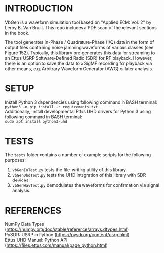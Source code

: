 # INTRODUCTION

VbGen is a waveform simulation tool based on "Applied ECM: Vol. 2" by Leroy 
B. Van Brunt. This repo includes a PDF scan of the relevant sections in 
the book.  

The tool generates In-Phase / Quadrature-Phase (I/Q) data in the form of
output files containing noise jamming waveforms of various classes
(see Figure 152). Typically, this library pre-generates this data for
streaming to an Ettus USRP Software-Defined Radio (SDR) for RF playback. 
However, there is an option to save the data to a SigMF recording for 
playback via other means, e.g. Arbitrary Waveform Generator (AWG) or 
later analysis.  

# SETUP
Install Python 3 dependencies using following command in BASH terminal:  
`python3 -m pip install -r requirements.txt`  
Additionally, install developmental Ettus UHD drivers for Python 3 using following command in BASH terminal:  
`sudo apt install python3-uhd`  

# TESTS
The `tests` folder contains a number of example scripts for the following purposes:  
1. `vbGenIoTest.py` tests the file-writing utility of this library.  
2. `vbGenUhdTest.py` tests the UHD integration of this library with SDR devices.  
3. `vbGenWavTest.py` demodulates the waveforms for confirmation via signal analysis.   

# REFERENCES
NumPy Data Types (https://numpy.org/doc/stable/reference/arrays.dtypes.html)  
PySDR: USRP in Python (https://pysdr.org/content/usrp.html)  
Ettus UHD Manual: Python API (https://files.ettus.com/manual/page_python.html)  